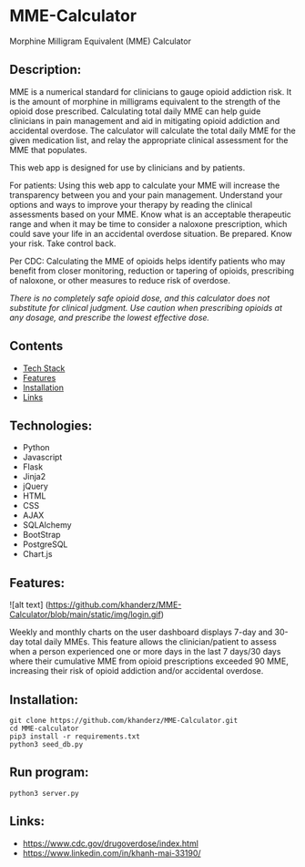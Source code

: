 # MME-Calculator
Morphine Milligram Equivalent (MME) Calculator

## Description:
MME is a numerical standard for clinicians to gauge opioid addiction risk. It is the amount of morphine in milligrams equivalent to the strength of the opioid dose prescribed. Calculating total daily MME can help guide clinicians in pain management and aid in mitigating opioid addiction and accidental overdose. The calculator will calculate the total daily MME for the given medication list, and relay the appropriate clinical assessment for the MME that populates. 

This web app is designed for use by clinicians and by patients.

For patients: Using this web app to calculate your MME will increase the transparency between you and your pain management. Understand your options and ways to improve your therapy by reading the clinical assessments based on your MME. Know what is an acceptable therapeutic range and when it may be time to consider a naloxone prescription, which could save your life in an accidental overdose situation. Be prepared. Know your risk. Take control back.

Per CDC: Calculating the MME of opioids helps identify patients who may benefit from closer monitoring, reduction or tapering of opioids, prescribing of naloxone, or other measures to reduce risk of overdose. 

*There is no completely safe opioid dose, and this calculator does not substitute for clinical judgment. Use caution when prescribing opioids at any dosage, and prescribe the lowest effective dose.*


## Contents
* [Tech Stack](#tech-stack)
* [Features](#features)
* [Installation](#installation)
* [Links](#links)

## <a name="tech-stack"></a>Technologies:
* Python
* Javascript
* Flask
* Jinja2
* jQuery
* HTML
* CSS
* AJAX
* SQLAlchemy
* BootStrap
* PostgreSQL
* Chart.js

## <a name="features"></a>Features: 
![alt text] (https://github.com/khanderz/MME-Calculator/blob/main/static/img/login.gif)

Weekly and monthly charts on the user dashboard displays 7-day and 30-day total daily MMEs. This feature allows the clinician/patient to assess when a person experienced one or more days in the last 7 days/30 days where their cumulative MME from opioid prescriptions exceeded 90 MME, increasing their risk of opioid addiction and/or accidental overdose.

## <a name="installation"></a>Installation: 
`git clone https://github.com/khanderz/MME-Calculator.git`  
`cd MME-calculator`  
`pip3 install -r requirements.txt`  
`python3 seed_db.py`  

## Run program:
`python3 server.py`


## <a name="links"></a>Links:
* https://www.cdc.gov/drugoverdose/index.html
* https://www.linkedin.com/in/khanh-mai-33190/

